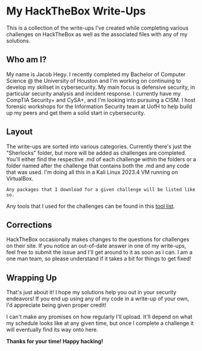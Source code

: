 # My HackTheBox Write-Ups

This is a collection of the write-ups I've created while completing various challenges on HackTheBox as well as the associated files with any of my solutions.

## Who am I?

My name is Jacob Hegy. I recently completed my Bachelor of Computer Science @ the University of Houston and I'm working on continuing to develop my skillset in cybersecurity.
My main focus is defensive security, in particular security analysis and incident response. I currently have my CompTIA Security+ and CySA+, and I'm looking into pursuing a CISM.
I host forensic workshops for the Information Security team at UofH to help build up my peers and get them a solid start in cybersecurity.

## Layout

The write-ups are sorted into various categories. Currently there's just the "Sherlocks" folder, but more will be added as challenges are completed. You'll either find the respective .md of each challenge within the folders or a folder named after the challenge that contains both the .md and any code that was used.
I'm doing all this in a Kali Linux 2023.4 VM running on VirtualBox.

```Any packages that I download for a given challenge will be listed like so.```

Any tools that I used for the challenges can be found in this [tool list](https://github.com/Jacob-Hegy/HTB-Write-Ups/blob/main/Tool%20List.md).

## Corrections

HackTheBox occasionally makes changes to the questions for challenges on their site. If you notice an out-of-date answer in one of my write-ups, feel free to submit the issue and I'll get around to it as soon as I can. I am a one man team, so please understand if it takes a bit for things to get fixed!

## Wrapping Up

That's just about it! I hope my solutions help you out in your security endeavors! If you end up using any of my code in a write-up of your own, I'd appreciate being given proper credit!

I can't make any promises on how regularly I'll upload. It'll depend on what my schedule looks like at any given time, but once I complete a challenge it will eventually find its way onto here.

**Thanks for your time! Happy hacking!**
